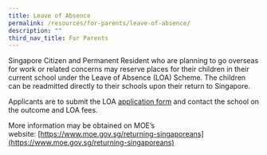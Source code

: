 ```yaml
---
title: Leave of Absence
permalink: /resources/for-parents/leave-of-absence/
description: ""
third_nav_title: For Parents
---
```

Singapore Citizen and Permanent Resident who are planning to go overseas for work or related concerns may reserve places for their children in their current school under the Leave of Absence (LOA) Scheme. The children can be readmitted directly to their schools upon their return to Singapore.

Applicants are to submit the LOA [application form](https://form.gov.sg/#!/60fa5e9bae0c000012a68ed5) and contact the school on the outcome and LOA fees.

More information may be obtained on MOE’s website: [https://www.moe.gov.sg/returning-singaporeans](https://www.moe.gov.sg/returning-singaporeans)